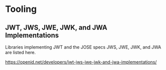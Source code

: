 # Tooling

## JWT, JWS, JWE, JWK, and JWA Implementations

 Libraries implementing JWT and the JOSE specs JWS, JWE, JWK, and JWA are listed here.

<https://openid.net/developers/jwt-jws-jwe-jwk-and-jwa-implementations/>
